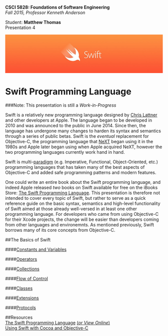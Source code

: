 **CSCI 5828: Foundations of Software Engineering**  
*Fall 2015, Professor Kenneth Anderson*

Student: **Matthew Thomas**  
Presentation 4  

![swift-logo](images/swift-logo.png)  
# Swift Programming Language  

###Note: This presentation is still a *Work-in-Progress*

Swift is a relatively new programming language designed by [Chris Lattner](https://en.wikipedia.org/wiki/Chris_Lattner) and other developers at Apple. The language began to be developed in 2010 and was announced to the public in June 2014. Since then, the language has undergone many changes to harden its syntax and semantics through a series of public betas. Swift is the *eventual* replacement for Objective-C, the programming language that [NeXT](https://en.wikipedia.org/wiki/NeXT) began using it in the 1980s and Apple later began using when Apple acquired NeXT, however the two programming languages currently work hand in hand.    

Swift is multi-[paradigm](https://en.wikipedia.org/wiki/Programming_paradigm) (e.g. Imperative, Functional, Object-Oriented, etc.) programming languages that has taken many of the best aspects of Objective-C and added safe programming patterns and modern features.  

One could write an entire book about the Swift programming language, and indeed Apple released *two* books on Swift available for free on the iBooks Store: [The Swift Programming Language](https://itunes.apple.com/us/book/the-swift-programming-language/id881256329?mt=11). This presentation is therefore not intended to cover every topic of Swift, but rather to serve as a quick reference guide on the basic syntax, semantics and high-level functionality of Swift aimed at those already well-versed in at least one other programming language. For developers who came from using Objective-C for their Xcode projects, the change will be easier than developers coming from other languages and environemnts. As mentioned previously, Swift borrows many of its core concepts from Objective-C.  

##The Basics of Swift  

####[Constants and Variables](constants-variables.md)  

####[Operators](operators.md)  

####[Collections](collections.md)  

####[Flow of Control](control-flow.md)  

####[Classes](classes.md)  

####[Extensions](extensions.md)  

####[Protocols](protocols.md)  

##Resources  
[The Swift Programming Language](https://itunes.apple.com/us/book/the-swift-programming-language/id881256329?mt=11) [(*or View Online*)](https://developer.apple.com/library/ios/documentation/Swift/Conceptual/Swift_Programming_Language/TheBasics.html)  
[Using Swift with Cocoa and Objective-C](https://itunes.apple.com/us/book/using-swift-cocoa-objective/id888894773?mt=11)  
